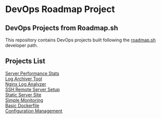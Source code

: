# DevOps Roadmap Project

## DevOps Projects from Roadmap.sh

This repository contains DevOps projects built following the [roadmap.sh](https://roadmap.sh/) developer path.

## Projects List

[Server Performance Stats](https://roadmap.sh/projects/server-stats)\
[Log Archiver Tool](https://roadmap.sh/projects/log-archive-tool)\
[Nginx Log Analyzer](https://roadmap.sh/projects/nginx-log-analyser)\
[SSH Remote Server Setup](https://roadmap.sh/projects/ssh-remote-server-setup)\
[Static Server Site](https://roadmap.sh/projects/static-site-server)\
[Simple Monitoring](https://roadmap.sh/projects/simple-monitoring-dashboard)\
[Basic Dockerfile](https://roadmap.sh/projects/basic-dockerfile)\
[Configuration Management](https://roadmap.sh/projects/configuration-management?fl=0)

